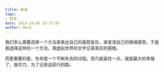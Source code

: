 ```yaml
---
title: 新语
tags:
- 状态
date: 2013-10-05 15:17:07
author: Herb
---
```


我们多么需要选择一个方法来表达自己的喜怒哀乐，来宣泄自己的情绪感受。于是我选择这样的一个方法，用虚拟世界的文字记录真实的感情。

而更重要的是，生命是一个不断失去的过程。但凡能留住一点，就是最大的幸福了，我尽力，为了记录这前行的路。